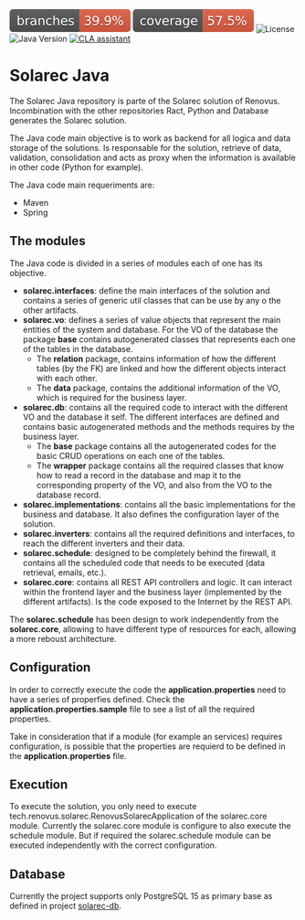 ![Branches](https://raw.githubusercontent.com/Renovus-Tech/solarec-java/main/.github/badges/branches.svg)
![JaCoCo Coverage](https://raw.githubusercontent.com/Renovus-Tech/solarec-java/main/.github/badges/jacoco.svg)
![License](https://img.shields.io/github/license/ad-aures/castopod?color=blue)
![Java Version](https://img.shields.io/badge/Java-11%2B-orange)
[![CLA assistant](https://cla-assistant.io/readme/badge/Renovus-Tech/solarec-java)](https://cla-assistant.io/Renovus-Tech/solarec-java)

# Solarec Java

The Solarec Java repository is parte of the Solarec solution of Renovus. Incombination with the other repositories Ract, Python and Database generates the Solarec solution.

The Java code main objective is to work as backend for all logica and data storage of the solutions. Is responsable for the solution, retrieve of data, validation, consolidation and acts as proxy when the information is available in other code (Python for example).

The Java code main requeriments are:

- Maven
- Spring

## The modules
The Java code is divided in a series of modules each of one has its objective.

- **solarec.interfaces**: define the main interfaces of the solution and contains a series of generic util classes that can be use by any o the other artifacts.
- **solarec.vo**: defines a series of value objects that represent the main entities of the system and database. For the VO of the database the package **base** contains autogenerated classes that represents each one of the tables in the database.
  - The **relation** package, contains information of how the different tables (by the FK) are linked and how the different objects interact with each other.
  - The **data** package, contains the additional information of the VO, which is required for the business layer.
- **solarec.db**: contains all the required code to interact with the different VO and the database it self. The different interfaces are defined and contains basic autogenerated methods and the methods requires by the business layer.
  - The **base** package contains all the autogenerated codes for the basic CRUD operations on each one of the tables. 
  - The **wrapper** package contains all the required classes that know how to read a record in the database and map it to the corresponding property of the VO, and also from the VO to the database record.
- **solarec.implementations**: contains all the basic implementations for the business and database. It also defines the configuration layer of the solution.
- **solarec.inverters**: contains all the required definitions and interfaces, to reach the different inverters and their data.
- **solarec.schedule**: designed to be completely behind the firewall, it contains all the scheduled code that needs to be executed (data retrieval, emails, etc.).
- **solarec.core**: contains all REST API controllers and logic. It can interact within the frontend layer and the business layer (implemented by the different artifacts). Is the code exposed to the Internet by the REST API.

The **solarec.schedule** has been design to work independently from the **solarec.core**, allowing to have different type of resources for each, allowing a more reboust architecture.

## Configuration
In order to correctly execute the code the **application.properties** need to have a series of properfies defined. Check the **application.properties.sample** file to see a list of all the required properties.

Take in consideration that if a module (for example an services) requires configuration, is possible that the properties are requierd to be defined in the **application.properties** file.

## Execution
To execute the solution, you only need to execute tech.renovus.solarec.RenovusSolarecApplication of the solarec.core module. Currently the solarec.core module is configure to also execute the schedule module. But if required the solarec.schedule module can be executed independently with the correct configuration.

## Database
Currently the project supports only PostgreSQL 15 as primary base as defined in project [solarec-db](https://github.com/Renovus-Tech/solarec-db).
